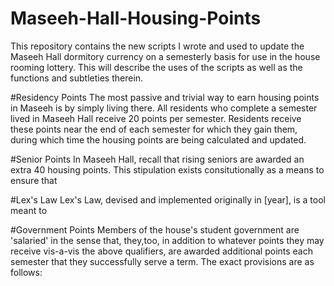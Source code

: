 # Maseeh-Hall-Housing-Points
This repository contains the new scripts I wrote and used to update the Maseeh Hall dormitory currency on a semesterly basis for use in the house rooming lottery. This will describe the uses of the scripts as well as the functions and subtleties therein. 

#Residency Points
The most passive and trivial way to earn housing points in Maseeh is by simply living there. All residents who complete a semester lived in Maseeh Hall receive 20 points per semester. Residents receive these points near the end of each semester for which they gain them, during which time the housing points are being calculated and updated.

#Senior Points
In Maseeh Hall, recall that rising seniors are awarded an extra 40 housing points. This stipulation exists consitutionally as a means to ensure that 

#Lex's Law
Lex's Law, devised and implemented originally in [year], is a tool meant to 

#Government Points
Members of the house's student government are 'salaried' in the sense that, they,too, in addition to whatever points they may receive vis-a-vis the above qualifiers, are awarded additional points each semester that they successfully serve a term. The exact provisions are as follows:
